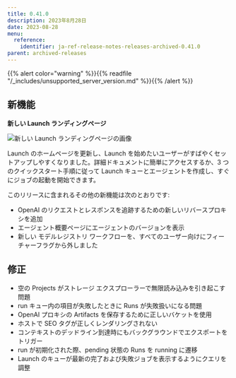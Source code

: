 ```yaml
---
title: 0.41.0
description: 2023年8月28日
date: 2023-08-28
menu:
  reference:
    identifier: ja-ref-release-notes-releases-archived-0.41.0
parent: archived-releases
---
```


{{% alert color="warning" %}}{{% readfile "/_includes/unsupported_server_version.md" %}}{{% /alert %}}

## 新機能

**********新しい Launch ランディングページ********** 

![新しい Launch ランディングページの画像](https://github.com/wandb/server/assets/97066933/3bd0ecfe-1fcb-412f-92d3-6d3ce8f849d6)

Launch のホームページを更新し、Launch を始めたいユーザーがすばやくセットアップしやすくなりました。詳細ドキュメントに簡単にアクセスするか、3 つのクイックスタート手順に従って Launch キューとエージェントを作成し、すぐにジョブの起動を開始できます。

このリリースに含まれるその他の新機能は次のとおりです:

- OpenAI のリクエストとレスポンスを追跡するための新しいリバースプロキシを追加
- エージェント概要ページにエージェントのバージョンを表示
- 新しい モデルレジストリ ワークフローを、すべてのユーザー向けにフィーチャーフラグから外しました

## 修正

- 空の Projects がストレージ エクスプローラーで無限読み込みを引き起こす問題
- run キュー内の項目が失敗したときに Runs が失敗扱いになる問題
- OpenAI プロキシの Artifacts を保存するために正しいバケットを使用
- ホストで SEO タグが正しくレンダリングされない
- コンテキストのデッドライン到達時にもバックグラウンドでエクスポートをトリガー
- run が初期化された際、pending 状態の Runs を running に遷移
- Launch のキューが最新の完了および失敗ジョブを表示するようにクエリを調整
